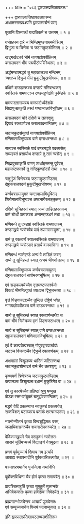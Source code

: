 +++
title = "०८६ द्वारपालप्रतिष्ठापटलः"

+++
द्वारपालप्रतिष्ठापटलप्रारम्भः    
अथातस्सम्प्रवक्ष्यमि द्वारपालार्चनं परम्  

पूजानि विघ्नार्त्थं यत्प्रतिकर्म च उत्तमम् ॥ १ ॥


गर्भग्रहस्य द्वारे च भिण्डिमुण्ड्याख्यमीरितम्  
द्विभुजा च त्रिणेत्रा च जटामकुटशोभितम् ॥ २ ॥


खट्गखेटधरं भीमं नागयज्ञोपवीतिनम्  
करालवदनं भीमं पद्मपीठोपरिस्थितम् ॥ ३ ॥


अर्द्धमण्टपमद्ध्ये तु महाकालञ्च नन्दिनम्  
त्र्यक्षञ्च द्विभुजं भीमं भ्रुकुटीमुखभीषणम् ॥ ४ ॥


दक्षिणे दण्डहस्तञ्च दण्डाग्रे मणिबन्धकम्  
स्वस्तिकं वामपादञ्च दण्डमद्ध्येऽपि कुण्डिके ॥ ५ ॥


वामपादतलन्न्यस्य वामपादोर्ध्वदेशके  
सिह्मपुच्छाकृतिं हस्तं घण्टामालाविभूषितम् ॥ ६ ॥


करालवदनं घोरं दक्षिणे च ततश्शृणु  
द्विपादं रक्तवर्णञ्च करालवदनान्वितम् ॥ ७ ॥


जटामकुटसंयुक्तं नागयज्ञोपवीतिनम्  
मणिमालाविभूष्यञ्च वामे दण्डधरन्तथा ॥ ८ ॥


सव्यञ्च स्वस्तिकं पादं दण्डमद्ध्ये पदन्न्यसेत्  
सव्यहस्तं प्रसार्याथ दण्डाग्रे तु तलं न्यसेत् ॥ ९ ॥


सिह्मपुच्छाकृतिं वामम् ऊर्ध्वहस्तन्तु पूर्ववत्  
महामण्टपपार्श्वे तु नन्दिकुण्डोदरौ तथा ॥ १० ॥


चतुर्भुजं त्रिणेत्रञ्च जटामकुटमण्डितम्  
दंष्ट्राकरालवदनं भ्रुकुटीमुखभीषणम् ॥ ११ ॥


कर्णपत्रसमायुक्तं घण्टामालाविभूषितम्  
शिरोमालाविभूष्यञ्च अष्टनागैरलङ्कृतम् ॥ १२ ॥


दक्षिणे सूचिहस्तं स्यात् अन्यं ताडितहस्तकम्  
वामे चोर्ध्वे पताकञ्च अन्यन्दण्डधरं तथा ॥ १३ ॥


मणिबन्धे तु दण्डाग्रं स्वस्तिकं वामपादकम्  
दण्डमद्ध्ये न्यसेच्चैव पादं श्यामसमायुतम् ॥ १४ ॥


वामे तु रक्तवर्णं स्यात्स्वस्तिकं वामपादकम्  
दण्डमद्ध्ये न्यसेत्पादं प्रसार्यं वामपाणिना ॥ १५ ॥



मणिबन्धं न्यसेद्दण्डे अन्यं वै ताडितं करम्  
सव्ये तु सूचिहस्तं स्यात् अभयं भीषणोन्नतम् ॥ १६ ॥


मणिमालाविभूष्यञ्च कर्णपत्रसमायुतम्  
दंष्ट्राकरालवदनं सर्वाभरणभूषितम् ॥ १७ ॥


एवं सङ्कल्पयेच्चैव नृत्तमण्टपपार्श्वयोः  
विकटं भीममित्युक्तं त्र्यक्षञ्च द्विभुजन्तथा ॥ १८ ॥


वृत्तं पिङ्गजटाञ्चैव तुन्दिलं दंष्ट्रिणं भवेत्  
नागयज्ञोपवीतञ्च वामे दण्डधरन्तथा ॥ १९ ॥


सव्ये तु सूचिहस्तं स्यात् रक्तवर्णन्तथैव च  
वामं भीमं त्रिणेत्रञ्च वृत्तं पिङ्गजटाधरम् ॥ २० ॥


सव्ये च सूचिहस्तं स्यात् वामे दण्डधरन्तथा  
दष्ट्राकरालवदनं मणिमालाविभूषितम् ॥ २१ ॥


एवं वै कल्पयेत्पश्चात् गोपुरद्वारपार्श्वयोः    
जटञ्च विजयञ्चैव द्विभुजं रक्तवर्णकम् ॥ २२ ॥


अक्षमालां त्रिशूलञ्च धारिणं जटिलन्तथा  
जटामकुटशोभाढ्यं वामे चैव ततश्शृणु ॥ २३ ॥


कृष्णवर्णं त्रिणेत्रञ्च जटामकुटमण्डितम्  
कपालञ्च त्रिशूलञ्च दधानं भ्रुकुटिमेव वा ॥ २४ ॥


एवं तु कारयेच्चैव प्रतिष्ठां श्रुणु षण्मुख  
षोडश स्तम्भसंयुक्तं चतुर्द्वारसमन्वितम् ॥ २५ ॥


मद्ध्ये वेदिं प्रकल्प्याथ नवकुण्डं प्रकल्पयेत्  
सप्तविंशत् घटान्न्यस्य पताकं शस्त्रमण्डलम् ॥ २६ ॥


नयनोन्मीलनं कृत्वा बिम्बशुद्धिमतः परम्  
जलाधिवासनञ्चैव शयनारोपणञ्चरेत् ॥ २७ ॥


वेदिकामद्ध्यमे चैव दशकुम्भं न्यसेत्ततः  
आसनं मूर्तिमभ्यर्च्य विद्याङ्गं नेत्रमुद्रया ॥ २८ ॥


प्रणवं पूर्वमुच्चार्य शिवाय नम इत्यपि  
आवाह्य स्थापनादीनि पूर्ववत्परिकल्पयेत् ॥ २९ ॥


पञ्चावरणमार्गेण पूजयित्वा यथाविधि  

पूर्वोक्तविधिना चैव होमं कृत्वा समाचरेत् ॥ ३० ॥


प्रायश्चित्ताहुतिं कृत्वा सुमुहूर्ते सुलग्नके  
अभिषेकन्ततः कृत्वा हविर्दत्वा निवेदयेत् ॥ ३१ ॥


ब्राह्मणान्भोजयेत्तत्र आचार्यं पूजयेत्ततः  
एवं सम्पूज्यमानेन विजयं पदमाप्नुयात् ॥ ३२ ॥


इति द्वारपालप्रतिष्ठापटलष्षडशीतितमः  
